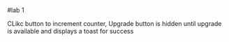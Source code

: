 #lab 1

CLikc button to increment counter, Upgrade button is hidden until upgrade is available and displays a toast for success
